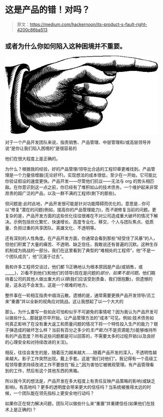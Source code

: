 # 这是产品的错！对吗？

> 原文：<https://medium.com/hackernoon/its-product-s-fault-right-4200c86ba513>

## 或者为什么你如何陷入这种困境并不重要。

![](img/718747b64da912ae0f165c72827d4157.png)

对于一个产品开发团队来说，指责销售、产品管理、中层管理和/或高层领导并说“是你让我们陷入困境的”是很容易的

他们在很大程度上是正确的。

为什么？根据我的经验，好的产品管理/领导比合适的工程印章更难找到。产品管理是一个力量倍增器(无论好坏)。实现想法的成本很低，至少在一开始，它可能比你验证假设的速度更快。产品开发——尽管他们抗议——无法与 org 的势头相匹敌。在你意识到这一点之前，你已经有了堆积如山的技术债务，一个维护起来非常昂贵的超广泛的产品，以及一群不满的工程师(剩下的那些)。

但问题是:此时此地，产品开发很可能是针对功能障碍而优化的。意思是…你可以“修复”潜在的问题(例如，提高你的产品管理能力)，而*不能*修复当前的问题。更复杂的是，产品开发方面的这些优化往往很难在不对公司造成重大破坏的情况下解决。示例包括优化繁忙、快速增长、高度专业化、移交、个人与团队焦点、低质量、负担过重的共享团队、英雄文化、不透明等。

还有深刻的人性角度。在产品开发方面，你通常会看到那些“经受住了风暴”的人，但他们积累了大量的痛苦、不透明、缺乏信任，我敢说还有普遍的沉默。这种生存机制成为挑战的一部分。我们在这里看到了典型的“难相处的工程师”，他“不是一个团队成员”，他“沉湎于过去”。

我和许多工程师交谈过，他们都 1)正确地认为根本原因是产品(或销售，或 _____)，2)看不到他们(和他们的领导)现在是问题的*部分，如果不是问题*。他们期待着公司的其他人做出重大的*认错*(我们应该受到责备，我们很抱歉)，但遗憾的是，这永远不会发生。这是一个艰难的地方。

整件事在一轮相互指责中烟消云散。遗憾的是，通常需要更换产品开发领导/员工来“重置”并以全新的视角应对挑战。这让我想起了以一个大大的

那么，为什么要写一些如此可怕和似乎不可避免的事情呢？因为我认为产品开发可以做些什么…那就是尽早开始，让产品管理方法的“成本”可见。例如:技术债务如何真正影响了在没有重大返工和质量问题的情况下将一个特性投入生产的能力？银子弹造成的破坏怎么样？当前有百分之多少的*生产能力*(不是资源能力)能够维持所有的产品宽度？所有这些问题都是可以回答的，不需要太多的过程开销(以及良好的心理安全和对持续改进的关注)。

相反，往往会发生的是，随着压力越来越大……随着产品开发的深入，不透明性越来越大。影子工作突然出现。戴上手套。这是“我们对他们”。我记得有一个高级工程领导要求持续改进工作不要放在“板上”,因为害怕它被微观管理。有产品管理看到的工作，然后有这个其他东西的黑箱。

所以我今天的想法是，产品开发在多大程度上有责任反映产品策略的影响(或缺乏影响)。有高地吗？更多的透明度会带来更大的信任吗？当系统被推得太远的时候，一个团队能在领先指标上更安全地行动吗？

如果你正在努力解决问题，团队可以做些什么来“重置”并重建信任(如果他们在技术上是正确的)？